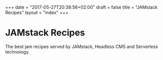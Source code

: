 +++
date = "2017-05-27T20:38:56+02:00"
draft = false
title = "JAMstack Recipes"
layout = "index"
+++

# JAMstack Recipes

The best jam recipes served by JAMstack, Headless CMS and Serverless technology.